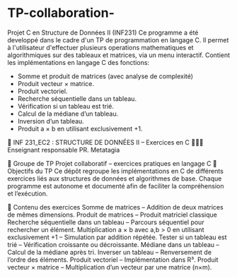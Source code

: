 # TP-collaboration-
Projet C en Structure de Données II (INF231) 
Ce programme a été developpé dans le cadre d'un TP de programmation en langage C. Il permet à
l'utilisateur d'effectuer plusieurs operations mathematiques et algorithmiques sur des tableaux et
matrices, via un menu interactif.
Contient les implémentations en langage C des fonctions:
- Somme et produit de matrices (avec analyse de complexité)
- Produit vecteur × matrice.
- Produit vectoriel.
- Recherche séquentielle dans un tableau.
- Vérification si un tableau est trié.
- Calcul de la médiane d’un tableau.
- Inversion d’un tableau.
- Produit a × b en utilisant exclusivement +1.

📘 INF 231_EC2 : STRUCTURE DE DONNÉES II – Exercices en C
👨🏾‍🏫 Enseignant responsable
PR. Metatagia

👥 Groupe de TP
Projet collaboratif – exercices pratiques en langage C
📌 Objectifs du TP
Ce dépôt regroupe les implémentations en C de différents exercices liés aux structures de données et algorithmes de base.
Chaque programme est autonome et documenté afin de faciliter la compréhension et l’exécution.

📂 Contenu des exercices
Somme de matrices – Addition de deux matrices de mêmes dimensions.
Produit de matrices – Produit matriciel classique
Recherche séquentielle dans un tableau – Parcours séquentiel pour rechercher un élément.
Multiplication a × b avec a,b > 0 en utilisant exclusivement +1 – Simulation par addition répétée.
Tester si un tableau est trié – Vérification croissante ou décroissante.
Médiane dans un tableau – Calcul de la médiane après tri.
Inverser un tableau – Renversement de l’ordre des éléments.
Produit vectoriel – Implémentation dans R³.
Produit vecteur × matrice – Multiplication d’un vecteur  par une matrice (n×m).



